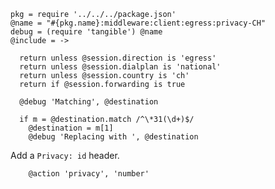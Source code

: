    pkg = require '../../../package.json'
    @name = "#{pkg.name}:middleware:client:egress:privacy-CH"
    debug = (require 'tangible') @name
    @include = ->

      return unless @session.direction is 'egress'
      return unless @session.dialplan is 'national'
      return unless @session.country is 'ch'
      return if @session.forwarding is true

      @debug 'Matching', @destination

      if m = @destination.match /^\*31(\d+)$/
        @destination = m[1]
        @debug 'Replacing with ', @destination

Add a `Privacy: id` header.

        @action 'privacy', 'number'
